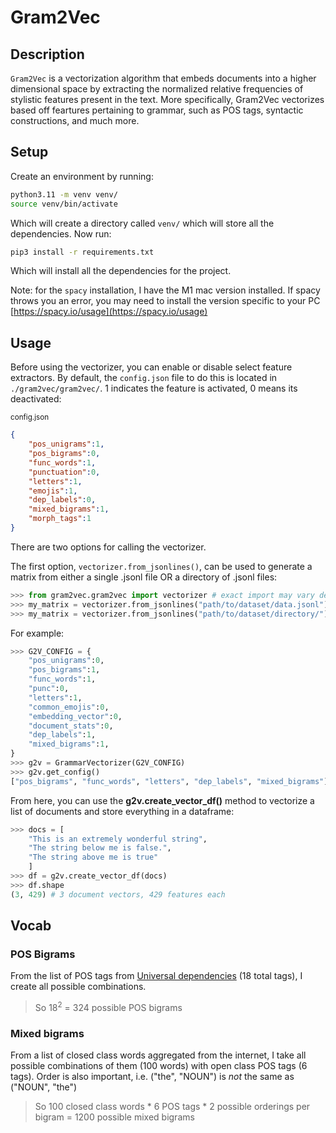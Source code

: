 # Gram2Vec

## Description
`Gram2Vec` is a vectorization algorithm that embeds documents into a higher dimensional space by extracting the normalized relative frequencies of stylistic features present in the text. More specifically, Gram2Vec vectorizes based off feartures pertaining to grammar, such as POS tags, syntactic constructions, and much more.

## Setup

Create an environment by running:
```bash
python3.11 -m venv venv/
source venv/bin/activate
```
Which will create a directory called `venv/` which will store all the dependencies. Now run:
```bash
pip3 install -r requirements.txt
```
Which will install all the dependencies for the project.

Note: for the `spacy` installation, I have the M1 mac version installed. If spacy throws you an error, you may need to install the version specific to your PC [https://spacy.io/usage](https://spacy.io/usage)

## Usage

Before using the vectorizer, you can enable or disable select feature extractors. By default, the `config.json` file to do this is located in `./gram2vec/gram2vec/`. 1 indicates the feature is activated, 0 means its deactivated:

<small>config.json</small>
```json
{
    "pos_unigrams":1,
    "pos_bigrams":0,
    "func_words":1,
    "punctuation":0,
    "letters":1,
    "emojis":1,
    "dep_labels":0,
    "mixed_bigrams":1,
    "morph_tags":1
}  
```

There are two options for calling the vectorizer.

The first option, `vectorizer.from_jsonlines()`, can be used to generate a matrix from either a single .jsonl file OR a directory of .jsonl files:

```python
>>> from gram2vec.gram2vec import vectorizer # exact import may vary depending on where you're calling this module from
>>> my_matrix = vectorizer.from_jsonlines("path/to/dataset/data.jsonl")
>>> my_matrix = vectorizer.from_jsonlines("path/to/dataset/directory/")
```



For example:
```python
>>> G2V_CONFIG = {
    "pos_unigrams":0,
    "pos_bigrams":1,
    "func_words":1,
    "punc":0,
    "letters":1,
    "common_emojis":0,
    "embedding_vector":0,
    "document_stats":0,
    "dep_labels":1,
    "mixed_bigrams":1,
} 
>>> g2v = GrammarVectorizer(G2V_CONFIG)
>>> g2v.get_config()
["pos_bigrams", "func_words", "letters", "dep_labels", "mixed_bigrams"]
```

From here, you can use the **g2v.create_vector_df()** method to vectorize a list of documents and store everything in a dataframe:
```python
>>> docs = [
    "This is an extremely wonderful string",
    "The string below me is false.",
    "The string above me is true"
    ]
>>> df = g2v.create_vector_df(docs)
>>> df.shape
(3, 429) # 3 document vectors, 429 features each
```

## Vocab

### POS Bigrams

From the list of POS tags from <a href="https://universaldependencies.org/u/pos/">Universal dependencies</a> (18 total tags), I create all possible combinations. 
> So $18^2$ = 324 possible POS bigrams

### Mixed bigrams

From a list of closed class words aggregated from the internet, I take all possible combinations of them (100 words) with open class POS tags (6 tags). Order is also important, i.e. ("the", "NOUN") is _not_ the same as ("NOUN", "the")
> So 100 closed class words * 6 POS tags * 2 possible orderings per bigram = 1200 possible mixed bigrams 
